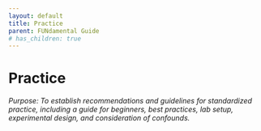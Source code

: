 ```yaml
---
layout: default
title: Practice
parent: FUNdamental Guide
# has_children: true
---
```

# Practice
*Purpose: To establish recommendations and guidelines for standardized practice, including a guide for beginners, best practices, lab setup, experimental design, and consideration of confounds.*
